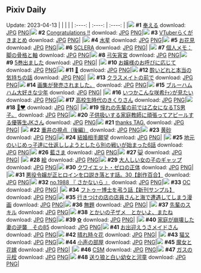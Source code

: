 ## Pixiv Daily
Update: 2023-04-13
|      |      |      |
| :----: | :----: | :----: |
|![](https://pixiv.microyu.workers.dev/c/240x480/img-master/img/2023/04/11/01/45/38/107067067_p0_master1200.jpg) **#1** [奉える](https://www.pixiv.net/artworks/107067067) download: [JPG](https://pixiv.microyu.workers.dev/img-original/img/2023/04/11/01/45/38/107067067_p0.jpg) [PNG](https://pixiv.microyu.workers.dev/img-original/img/2023/04/11/01/45/38/107067067_p0.png)|![](https://pixiv.microyu.workers.dev/c/240x480/img-master/img/2023/04/11/00/00/59/107063859_p0_master1200.jpg) **#2** [Congratulations !!](https://www.pixiv.net/artworks/107063859) download: [JPG](https://pixiv.microyu.workers.dev/img-original/img/2023/04/11/00/00/59/107063859_p0.jpg) [PNG](https://pixiv.microyu.workers.dev/img-original/img/2023/04/11/00/00/59/107063859_p0.png)|![](https://pixiv.microyu.workers.dev/c/240x480/img-master/img/2023/04/11/00/03/23/107064072_p0_master1200.jpg) **#3** [VTuberらくがきまとめ](https://www.pixiv.net/artworks/107064072) download: [JPG](https://pixiv.microyu.workers.dev/img-original/img/2023/04/11/00/03/23/107064072_p0.jpg) [PNG](https://pixiv.microyu.workers.dev/img-original/img/2023/04/11/00/03/23/107064072_p0.png)|
|![](https://pixiv.microyu.workers.dev/c/240x480/img-master/img/2023/04/11/00/00/57/107063852_p0_master1200.jpg) **#4** [水星](https://www.pixiv.net/artworks/107063852) download: [JPG](https://pixiv.microyu.workers.dev/img-original/img/2023/04/11/00/00/57/107063852_p0.jpg) [PNG](https://pixiv.microyu.workers.dev/img-original/img/2023/04/11/00/00/57/107063852_p0.png)|![](https://pixiv.microyu.workers.dev/c/240x480/img-master/img/2023/04/11/06/00/08/107070320_p0_master1200.jpg) **#5** [お花見](https://www.pixiv.net/artworks/107070320) download: [JPG](https://pixiv.microyu.workers.dev/img-original/img/2023/04/11/06/00/08/107070320_p0.jpg) [PNG](https://pixiv.microyu.workers.dev/img-original/img/2023/04/11/06/00/08/107070320_p0.png)|![](https://pixiv.microyu.workers.dev/c/240x480/img-master/img/2023/04/11/00/02/25/107064014_p0_master1200.jpg) **#6** [SCLERA](https://www.pixiv.net/artworks/107064014) download: [JPG](https://pixiv.microyu.workers.dev/img-original/img/2023/04/11/00/02/25/107064014_p0.jpg) [PNG](https://pixiv.microyu.workers.dev/img-original/img/2023/04/11/00/02/25/107064014_p0.png)|
|![](https://pixiv.microyu.workers.dev/c/240x480/img-master/img/2023/04/11/07/00/05/107071061_p0_master1200.jpg) **#7** [個人メモ：脚の骨格と軸](https://www.pixiv.net/artworks/107071061) download: [JPG](https://pixiv.microyu.workers.dev/img-original/img/2023/04/11/07/00/05/107071061_p0.jpg) [PNG](https://pixiv.microyu.workers.dev/img-original/img/2023/04/11/07/00/05/107071061_p0.png)|![](https://pixiv.microyu.workers.dev/c/240x480/img-master/img/2023/04/11/00/00/35/107063801_p0_master1200.jpg) **#8** [弓矢宵宮](https://www.pixiv.net/artworks/107063801) download: [JPG](https://pixiv.microyu.workers.dev/img-original/img/2023/04/11/00/00/35/107063801_p0.jpg) [PNG](https://pixiv.microyu.workers.dev/img-original/img/2023/04/11/00/00/35/107063801_p0.png)|![](https://pixiv.microyu.workers.dev/c/240x480/img-master/img/2023/04/12/00/00/10/107092514_p0_master1200.jpg) **#9** [5巻出ました](https://www.pixiv.net/artworks/107092514) download: [JPG](https://pixiv.microyu.workers.dev/img-original/img/2023/04/12/00/00/10/107092514_p0.jpg) [PNG](https://pixiv.microyu.workers.dev/img-original/img/2023/04/12/00/00/10/107092514_p0.png)|
|![](https://pixiv.microyu.workers.dev/c/240x480/img-master/img/2023/04/11/00/08/33/107064289_p0_master1200.jpg) **#10** [お嬢様のお呼びに応じて](https://www.pixiv.net/artworks/107064289) download: [JPG](https://pixiv.microyu.workers.dev/img-original/img/2023/04/11/00/08/33/107064289_p0.jpg) [PNG](https://pixiv.microyu.workers.dev/img-original/img/2023/04/11/00/08/33/107064289_p0.png)|![](https://pixiv.microyu.workers.dev/c/240x480/img-master/img/2023/04/11/00/00/03/107063711_p0_master1200.jpg) **#11** [🌻](https://www.pixiv.net/artworks/107063711) download: [JPG](https://pixiv.microyu.workers.dev/img-original/img/2023/04/11/00/00/03/107063711_p0.jpg) [PNG](https://pixiv.microyu.workers.dev/img-original/img/2023/04/11/00/00/03/107063711_p0.png)|![](https://pixiv.microyu.workers.dev/c/240x480/img-master/img/2023/04/12/07/00/27/107099761_p0_master1200.jpg) **#12** [酔いどれと本当の気持ちの話](https://www.pixiv.net/artworks/107099761) download: [JPG](https://pixiv.microyu.workers.dev/img-original/img/2023/04/12/07/00/27/107099761_p0.jpg) [PNG](https://pixiv.microyu.workers.dev/img-original/img/2023/04/12/07/00/27/107099761_p0.png)|
|![](https://pixiv.microyu.workers.dev/c/240x480/img-master/img/2023/04/12/07/11/59/107099912_p0_master1200.jpg) **#13** [クラスメイトの前で](https://www.pixiv.net/artworks/107099912) download: [JPG](https://pixiv.microyu.workers.dev/img-original/img/2023/04/12/07/11/59/107099912_p0.jpg) [PNG](https://pixiv.microyu.workers.dev/img-original/img/2023/04/12/07/11/59/107099912_p0.png)|![](https://pixiv.microyu.workers.dev/c/240x480/img-master/img/2023/04/11/00/00/30/107063789_p0_master1200.jpg) **#14** [画集が発売されました。](https://www.pixiv.net/artworks/107063789) download: [JPG](https://pixiv.microyu.workers.dev/img-original/img/2023/04/11/00/00/30/107063789_p0.jpg) [PNG](https://pixiv.microyu.workers.dev/img-original/img/2023/04/11/00/00/30/107063789_p0.png)|![](https://pixiv.microyu.workers.dev/c/240x480/img-master/img/2023/04/11/00/01/00/107063862_p0_master1200.jpg) **#15** [ブルーハムハム大好きな少年](https://www.pixiv.net/artworks/107063862) download: [JPG](https://pixiv.microyu.workers.dev/img-original/img/2023/04/11/00/01/00/107063862_p0.jpg) [PNG](https://pixiv.microyu.workers.dev/img-original/img/2023/04/11/00/01/00/107063862_p0.png)|
|![](https://pixiv.microyu.workers.dev/c/240x480/img-master/img/2023/04/11/18/33/02/107081782_p0_master1200.jpg) **#16** [いつかこんな咲希ﾁｬﾝが見たい](https://www.pixiv.net/artworks/107081782) download: [JPG](https://pixiv.microyu.workers.dev/img-original/img/2023/04/11/18/33/02/107081782_p0.jpg) [PNG](https://pixiv.microyu.workers.dev/img-original/img/2023/04/11/18/33/02/107081782_p0.png)|![](https://pixiv.microyu.workers.dev/c/240x480/img-master/img/2023/04/11/00/06/52/107064231_p0_master1200.jpg) **#17** [高校生時代のきくりさん](https://www.pixiv.net/artworks/107064231) download: [JPG](https://pixiv.microyu.workers.dev/img-original/img/2023/04/11/00/06/52/107064231_p0.jpg) [PNG](https://pixiv.microyu.workers.dev/img-original/img/2023/04/11/00/06/52/107064231_p0.png)|![](https://pixiv.microyu.workers.dev/c/240x480/img-master/img/2023/04/11/03/10/18/107068465_p0_master1200.jpg) **#18** [🌹❤](https://www.pixiv.net/artworks/107068465) download: [JPG](https://pixiv.microyu.workers.dev/img-original/img/2023/04/11/03/10/18/107068465_p0.jpg) [PNG](https://pixiv.microyu.workers.dev/img-original/img/2023/04/11/03/10/18/107068465_p0.png)|
|![](https://pixiv.microyu.workers.dev/c/240x480/img-master/img/2023/04/11/00/00/16/107063751_p0_master1200.jpg) **#19** [憧れの先輩の前では乙女になるTS男子。](https://www.pixiv.net/artworks/107063751) download: [JPG](https://pixiv.microyu.workers.dev/img-original/img/2023/04/11/00/00/16/107063751_p0.jpg) [PNG](https://pixiv.microyu.workers.dev/img-original/img/2023/04/11/00/00/16/107063751_p0.png)|![](https://pixiv.microyu.workers.dev/c/240x480/img-master/img/2023/04/11/00/46/18/107064656_p0_master1200.jpg) **#20** [子供扱いする家庭教師に頑張ってアピールする優等生JKさん](https://www.pixiv.net/artworks/107064656) download: [JPG](https://pixiv.microyu.workers.dev/img-original/img/2023/04/11/00/46/18/107064656_p0.jpg) [PNG](https://pixiv.microyu.workers.dev/img-original/img/2023/04/11/00/46/18/107064656_p0.png)|![](https://pixiv.microyu.workers.dev/c/240x480/img-master/img/2023/04/11/00/35/43/107065286_p0_master1200.jpg) **#21** [thanks TAG.](https://www.pixiv.net/artworks/107065286) download: [JPG](https://pixiv.microyu.workers.dev/img-original/img/2023/04/11/00/35/43/107065286_p0.jpg) [PNG](https://pixiv.microyu.workers.dev/img-original/img/2023/04/11/00/35/43/107065286_p0.png)|
|![](https://pixiv.microyu.workers.dev/c/240x480/img-master/img/2023/04/11/16/52/37/107079601_p0_master1200.jpg) **#22** [重井の視点（後編）](https://www.pixiv.net/artworks/107079601) download: [JPG](https://pixiv.microyu.workers.dev/img-original/img/2023/04/11/16/52/37/107079601_p0.jpg) [PNG](https://pixiv.microyu.workers.dev/img-original/img/2023/04/11/16/52/37/107079601_p0.png)|![](https://pixiv.microyu.workers.dev/c/240x480/img-master/img/2023/04/12/20/30/05/107113859_p0_master1200.jpg) **#23** [黄砂](https://www.pixiv.net/artworks/107113859) download: [JPG](https://pixiv.microyu.workers.dev/img-original/img/2023/04/12/20/30/05/107113859_p0.jpg) [PNG](https://pixiv.microyu.workers.dev/img-original/img/2023/04/12/20/30/05/107113859_p0.png)|![](https://pixiv.microyu.workers.dev/c/240x480/img-master/img/2023/04/12/21/20/14/107074785_p0_master1200.jpg) **#24** [結婚相手願望](https://www.pixiv.net/artworks/107074785) download: [JPG](https://pixiv.microyu.workers.dev/img-original/img/2023/04/12/21/20/14/107074785_p0.jpg) [PNG](https://pixiv.microyu.workers.dev/img-original/img/2023/04/12/21/20/14/107074785_p0.png)|
|![](https://pixiv.microyu.workers.dev/c/240x480/img-master/img/2023/04/11/11/02/48/107074095_p0_master1200.jpg) **#25** [地元のいじめっ子達に仕返ししようとしたら別の戦いが始まった6話](https://www.pixiv.net/artworks/107074095) download: [JPG](https://pixiv.microyu.workers.dev/img-original/img/2023/04/11/11/02/48/107074095_p0.jpg) [PNG](https://pixiv.microyu.workers.dev/img-original/img/2023/04/11/11/02/48/107074095_p0.png)|![](https://pixiv.microyu.workers.dev/c/240x480/img-master/img/2023/04/12/00/00/01/107092488_p0_master1200.jpg) **#26** [藍さま](https://www.pixiv.net/artworks/107092488) download: [JPG](https://pixiv.microyu.workers.dev/img-original/img/2023/04/12/00/00/01/107092488_p0.jpg) [PNG](https://pixiv.microyu.workers.dev/img-original/img/2023/04/12/00/00/01/107092488_p0.png)|![](https://pixiv.microyu.workers.dev/c/240x480/img-master/img/2023/04/11/00/00/12/107063743_p0_master1200.jpg) **#27** [😺](https://www.pixiv.net/artworks/107063743) download: [JPG](https://pixiv.microyu.workers.dev/img-original/img/2023/04/11/00/00/12/107063743_p0.jpg) [PNG](https://pixiv.microyu.workers.dev/img-original/img/2023/04/11/00/00/12/107063743_p0.png)|
|![](https://pixiv.microyu.workers.dev/c/240x480/img-master/img/2023/04/11/23/53/10/107092250_p0_master1200.jpg) **#28** [絵](https://www.pixiv.net/artworks/107092250) download: [JPG](https://pixiv.microyu.workers.dev/img-original/img/2023/04/11/23/53/10/107092250_p0.jpg) [PNG](https://pixiv.microyu.workers.dev/img-original/img/2023/04/11/23/53/10/107092250_p0.png)|![](https://pixiv.microyu.workers.dev/c/240x480/img-master/img/2023/04/11/16/41/47/107079427_p0_master1200.jpg) **#29** [大人しい女の子のギャップ](https://www.pixiv.net/artworks/107079427) download: [JPG](https://pixiv.microyu.workers.dev/img-original/img/2023/04/11/16/41/47/107079427_p0.jpg) [PNG](https://pixiv.microyu.workers.dev/img-original/img/2023/04/11/16/41/47/107079427_p0.png)|![](https://pixiv.microyu.workers.dev/c/240x480/img-master/img/2023/04/11/02/10/44/107063923_p0_master1200.jpg) **#30** [クワイエット・ゼロの正体](https://www.pixiv.net/artworks/107063923) download: [JPG](https://pixiv.microyu.workers.dev/img-original/img/2023/04/11/02/10/44/107063923_p0.jpg) [PNG](https://pixiv.microyu.workers.dev/img-original/img/2023/04/11/02/10/44/107063923_p0.png)|
|![](https://pixiv.microyu.workers.dev/c/240x480/img-master/img/2023/04/11/23/17/55/107087283_p0_master1200.jpg) **#31** [悪役令嬢が正ヒロインを口説き落とす話。30【創作百合】](https://www.pixiv.net/artworks/107087283) download: [JPG](https://pixiv.microyu.workers.dev/img-original/img/2023/04/11/23/17/55/107087283_p0.jpg) [PNG](https://pixiv.microyu.workers.dev/img-original/img/2023/04/11/23/17/55/107087283_p0.png)|![](https://pixiv.microyu.workers.dev/c/240x480/img-master/img/2023/04/11/12/33/22/107075533_p0_master1200.jpg) **#32** [no.1988 『 さかないら 』](https://www.pixiv.net/artworks/107075533) download: [JPG](https://pixiv.microyu.workers.dev/img-original/img/2023/04/11/12/33/22/107075533_p0.jpg) [PNG](https://pixiv.microyu.workers.dev/img-original/img/2023/04/11/12/33/22/107075533_p0.png)|![](https://pixiv.microyu.workers.dev/c/240x480/img-master/img/2023/04/11/00/00/53/107063842_p0_master1200.jpg) **#33** [OC](https://www.pixiv.net/artworks/107063842) download: [JPG](https://pixiv.microyu.workers.dev/img-original/img/2023/04/11/00/00/53/107063842_p0.jpg) [PNG](https://pixiv.microyu.workers.dev/img-original/img/2023/04/11/00/00/53/107063842_p0.png)|
|![](https://pixiv.microyu.workers.dev/c/240x480/img-master/img/2023/04/12/19/02/39/107111390_p0_master1200.jpg) **#34** [フトゥー博士を弔う話【新刊サンプル】](https://www.pixiv.net/artworks/107111390) download: [JPG](https://pixiv.microyu.workers.dev/img-original/img/2023/04/12/19/02/39/107111390_p0.jpg) [PNG](https://pixiv.microyu.workers.dev/img-original/img/2023/04/12/19/02/39/107111390_p0.png)|![](https://pixiv.microyu.workers.dev/c/240x480/img-master/img/2023/04/12/00/57/30/107094745_p0_master1200.jpg) **#35** [行きつけの店の店員さんと海で遭遇してしまう漫画](https://www.pixiv.net/artworks/107094745) download: [JPG](https://pixiv.microyu.workers.dev/img-original/img/2023/04/12/00/57/30/107094745_p0.jpg) [PNG](https://pixiv.microyu.workers.dev/img-original/img/2023/04/12/00/57/30/107094745_p0.png)|![](https://pixiv.microyu.workers.dev/c/240x480/img-master/img/2023/04/12/07/35/03/107100196_p0_master1200.jpg) **#36** [無題](https://www.pixiv.net/artworks/107100196) download: [JPG](https://pixiv.microyu.workers.dev/img-original/img/2023/04/12/07/35/03/107100196_p0.jpg) [PNG](https://pixiv.microyu.workers.dev/img-original/img/2023/04/12/07/35/03/107100196_p0.png)|
|![](https://pixiv.microyu.workers.dev/c/240x480/img-master/img/2023/04/11/18/31/09/107081735_p0_master1200.jpg) **#37** [先輩のスキル](https://www.pixiv.net/artworks/107081735) download: [JPG](https://pixiv.microyu.workers.dev/img-original/img/2023/04/11/18/31/09/107081735_p0.jpg) [PNG](https://pixiv.microyu.workers.dev/img-original/img/2023/04/11/18/31/09/107081735_p0.png)|![](https://pixiv.microyu.workers.dev/c/240x480/img-master/img/2023/04/12/00/17/12/107093440_p0_master1200.jpg) **#38** [とかいの子ザメ　とかいよ、またね](https://www.pixiv.net/artworks/107093440) download: [JPG](https://pixiv.microyu.workers.dev/img-original/img/2023/04/12/00/17/12/107093440_p0.jpg) [PNG](https://pixiv.microyu.workers.dev/img-original/img/2023/04/12/00/17/12/107093440_p0.png)|![](https://pixiv.microyu.workers.dev/c/240x480/img-master/img/2023/04/11/20/40/21/107085398_p0_master1200.jpg) **#39** [✿](https://www.pixiv.net/artworks/107085398) download: [JPG](https://pixiv.microyu.workers.dev/img-original/img/2023/04/11/20/40/21/107085398_p0.jpg) [PNG](https://pixiv.microyu.workers.dev/img-original/img/2023/04/11/20/40/21/107085398_p0.png)|
|![](https://pixiv.microyu.workers.dev/c/240x480/img-master/img/2023/04/11/11/56/35/107074876_p0_master1200.jpg) **#40** [家庭が崩壊した妻の逆襲　その85](https://www.pixiv.net/artworks/107074876) download: [JPG](https://pixiv.microyu.workers.dev/img-original/img/2023/04/11/11/56/35/107074876_p0.jpg) [PNG](https://pixiv.microyu.workers.dev/img-original/img/2023/04/11/11/56/35/107074876_p0.png)|![](https://pixiv.microyu.workers.dev/c/240x480/img-master/img/2023/04/11/09/11/01/107072710_p0_master1200.jpg) **#41** [お出迎えうさメイドさん](https://www.pixiv.net/artworks/107072710) download: [JPG](https://pixiv.microyu.workers.dev/img-original/img/2023/04/11/09/11/01/107072710_p0.jpg) [PNG](https://pixiv.microyu.workers.dev/img-original/img/2023/04/11/09/11/01/107072710_p0.png)|![](https://pixiv.microyu.workers.dev/c/240x480/img-master/img/2023/04/11/20/03/39/107084268_p0_master1200.jpg) **#42** [晴れ時々花](https://www.pixiv.net/artworks/107084268) download: [JPG](https://pixiv.microyu.workers.dev/img-original/img/2023/04/11/20/03/39/107084268_p0.jpg) [PNG](https://pixiv.microyu.workers.dev/img-original/img/2023/04/11/20/03/39/107084268_p0.png)|
|![](https://pixiv.microyu.workers.dev/c/240x480/img-master/img/2023/04/12/00/00/26/107092566_p0_master1200.jpg) **#43** [猫又](https://www.pixiv.net/artworks/107092566) download: [JPG](https://pixiv.microyu.workers.dev/img-original/img/2023/04/12/00/00/26/107092566_p0.jpg) [PNG](https://pixiv.microyu.workers.dev/img-original/img/2023/04/12/00/00/26/107092566_p0.png)|![](https://pixiv.microyu.workers.dev/c/240x480/img-master/img/2023/04/12/15/33/32/107107031_p0_master1200.jpg) **#44** [小声の部屋](https://www.pixiv.net/artworks/107107031) download: [JPG](https://pixiv.microyu.workers.dev/img-original/img/2023/04/12/15/33/32/107107031_p0.jpg) [PNG](https://pixiv.microyu.workers.dev/img-original/img/2023/04/12/15/33/32/107107031_p0.png)|![](https://pixiv.microyu.workers.dev/c/240x480/img-master/img/2023/04/12/00/33/30/107094034_p0_master1200.jpg) **#45** [魔女と花嫁](https://www.pixiv.net/artworks/107094034) download: [JPG](https://pixiv.microyu.workers.dev/img-original/img/2023/04/12/00/33/30/107094034_p0.jpg) [PNG](https://pixiv.microyu.workers.dev/img-original/img/2023/04/12/00/33/30/107094034_p0.png)|
|![](https://pixiv.microyu.workers.dev/c/240x480/img-master/img/2023/04/11/10/20/40/107073550_p0_master1200.jpg) **#46** [CSM](https://www.pixiv.net/artworks/107073550) download: [JPG](https://pixiv.microyu.workers.dev/img-original/img/2023/04/11/10/20/40/107073550_p0.jpg) [PNG](https://pixiv.microyu.workers.dev/img-original/img/2023/04/11/10/20/40/107073550_p0.png)|![](https://pixiv.microyu.workers.dev/c/240x480/img-master/img/2023/04/12/17/27/43/107109041_p0_master1200.jpg) **#47** [ガスの元栓](https://www.pixiv.net/artworks/107109041) download: [JPG](https://pixiv.microyu.workers.dev/img-original/img/2023/04/12/17/27/43/107109041_p0.jpg) [PNG](https://pixiv.microyu.workers.dev/img-original/img/2023/04/12/17/27/43/107109041_p0.png)|![](https://pixiv.microyu.workers.dev/c/240x480/img-master/img/2023/04/12/19/15/57/107111755_p0_master1200.jpg) **#48** [送り狼と白い幼女と河童](https://www.pixiv.net/artworks/107111755) download: [JPG](https://pixiv.microyu.workers.dev/img-original/img/2023/04/12/19/15/57/107111755_p0.jpg) [PNG](https://pixiv.microyu.workers.dev/img-original/img/2023/04/12/19/15/57/107111755_p0.png)|
